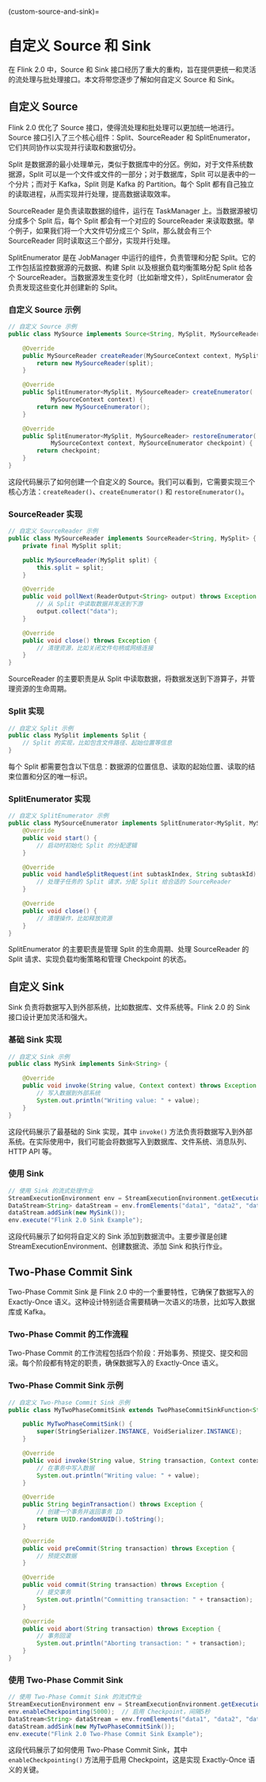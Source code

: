 (custom-source-and-sink)=
# 自定义 Source 和 Sink

在 Flink 2.0 中，Source 和 Sink 接口经历了重大的重构，旨在提供更统一和灵活的流处理与批处理接口。本文将带您逐步了解如何自定义 Source 和 Sink。

## 自定义 Source

Flink 2.0 优化了 Source 接口，使得流处理和批处理可以更加统一地进行。Source 接口引入了三个核心组件：Split、SourceReader 和 SplitEnumerator，它们共同协作以实现并行读取和数据切分。

Split 是数据源的最小处理单元，类似于数据库中的分区。例如，对于文件系统数据源，Split 可以是一个文件或文件的一部分；对于数据库，Split 可以是表中的一个分片；而对于 Kafka，Split 则是 Kafka 的 Partition。每个 Split 都有自己独立的读取进程，从而实现并行处理，提高数据读取效率。

SourceReader 是负责读取数据的组件，运行在 TaskManager 上。当数据源被切分成多个 Split 后，每个 Split 都会有一个对应的 SourceReader 来读取数据。举个例子，如果我们将一个大文件切分成三个 Split，那么就会有三个 SourceReader 同时读取这三个部分，实现并行处理。

SplitEnumerator 是在 JobManager 中运行的组件，负责管理和分配 Split。它的工作包括监控数据源的元数据、构建 Split 以及根据负载均衡策略分配 Split 给各个 SourceReader。当数据源发生变化时（比如新增文件），SplitEnumerator 会负责发现这些变化并创建新的 Split。

### 自定义 Source 示例

```java
// 自定义 Source 示例
public class MySource implements Source<String, MySplit, MySourceReader> {

    @Override
    public MySourceReader createReader(MySourceContext context, MySplit split) {
        return new MySourceReader(split);
    }

    @Override
    public SplitEnumerator<MySplit, MySourceReader> createEnumerator(
            MySourceContext context) {
        return new MySourceEnumerator();
    }

    @Override
    public SplitEnumerator<MySplit, MySourceReader> restoreEnumerator(
            MySourceContext context, MySourceEnumerator checkpoint) {
        return checkpoint;
    }
}
```

这段代码展示了如何创建一个自定义的 Source。我们可以看到，它需要实现三个核心方法：`createReader()`、`createEnumerator()` 和 `restoreEnumerator()`。

### SourceReader 实现

```java
// 自定义 SourceReader 示例
public class MySourceReader implements SourceReader<String, MySplit> {
    private final MySplit split;

    public MySourceReader(MySplit split) {
        this.split = split;
    }

    @Override
    public void pollNext(ReaderOutput<String> output) throws Exception {
        // 从 Split 中读取数据并发送到下游
        output.collect("data");
    }

    @Override
    public void close() throws Exception {
        // 清理资源，比如关闭文件句柄或网络连接
    }
}
```

SourceReader 的主要职责是从 Split 中读取数据，将数据发送到下游算子，并管理资源的生命周期。

### Split 实现

```java
// 自定义 Split 示例
public class MySplit implements Split {
    // Split 的实现，比如包含文件路径、起始位置等信息
}
```

每个 Split 都需要包含以下信息：数据源的位置信息、读取的起始位置、读取的结束位置和分区的唯一标识。

### SplitEnumerator 实现

```java
// 自定义 SplitEnumerator 示例
public class MySourceEnumerator implements SplitEnumerator<MySplit, MySourceReader> {
    @Override
    public void start() {
        // 启动时初始化 Split 的分配逻辑
    }

    @Override
    public void handleSplitRequest(int subtaskIndex, String subtaskId) {
        // 处理子任务的 Split 请求，分配 Split 给合适的 SourceReader
    }

    @Override
    public void close() {
        // 清理操作，比如释放资源
    }
}
```

SplitEnumerator 的主要职责是管理 Split 的生命周期、处理 SourceReader 的 Split 请求、实现负载均衡策略和管理 Checkpoint 的状态。

## 自定义 Sink

Sink 负责将数据写入到外部系统，比如数据库、文件系统等。Flink 2.0 的 Sink 接口设计更加灵活和强大。

### 基础 Sink 实现

```java
// 自定义 Sink 示例
public class MySink implements Sink<String> {

    @Override
    public void invoke(String value, Context context) throws Exception {
        // 写入数据到外部系统
        System.out.println("Writing value: " + value);
    }
}
```

这段代码展示了最基础的 Sink 实现，其中 `invoke()` 方法负责将数据写入到外部系统。在实际使用中，我们可能会将数据写入到数据库、文件系统、消息队列、HTTP API 等。

### 使用 Sink

```java
// 使用 Sink 的流式处理作业
StreamExecutionEnvironment env = StreamExecutionEnvironment.getExecutionEnvironment();
DataStream<String> dataStream = env.fromElements("data1", "data2", "data3");
dataStream.addSink(new MySink());
env.execute("Flink 2.0 Sink Example");
```

这段代码展示了如何将自定义的 Sink 添加到数据流中。主要步骤是创建 StreamExecutionEnvironment、创建数据流、添加 Sink 和执行作业。

## Two-Phase Commit Sink

Two-Phase Commit Sink 是 Flink 2.0 中的一个重要特性，它确保了数据写入的 Exactly-Once 语义。这种设计特别适合需要精确一次语义的场景，比如写入数据库或 Kafka。

### Two-Phase Commit 的工作流程

Two-Phase Commit 的工作流程包括四个阶段：开始事务、预提交、提交和回滚。每个阶段都有特定的职责，确保数据写入的 Exactly-Once 语义。

### Two-Phase Commit Sink 示例

```java
// 自定义 Two-Phase Commit Sink 示例
public class MyTwoPhaseCommitSink extends TwoPhaseCommitSinkFunction<String, String, Void> {

    public MyTwoPhaseCommitSink() {
        super(StringSerializer.INSTANCE, VoidSerializer.INSTANCE);
    }

    @Override
    public void invoke(String value, String transaction, Context context) throws Exception {
        // 在事务中写入数据
        System.out.println("Writing value: " + value);
    }

    @Override
    public String beginTransaction() throws Exception {
        // 创建一个事务并返回事务 ID
        return UUID.randomUUID().toString();
    }

    @Override
    public void preCommit(String transaction) throws Exception {
        // 预提交数据
    }

    @Override
    public void commit(String transaction) throws Exception {
        // 提交事务
        System.out.println("Committing transaction: " + transaction);
    }

    @Override
    public void abort(String transaction) throws Exception {
        // 事务回滚
        System.out.println("Aborting transaction: " + transaction);
    }
}
```

### 使用 Two-Phase Commit Sink

```java
// 使用 Two-Phase Commit Sink 的流式作业
StreamExecutionEnvironment env = StreamExecutionEnvironment.getExecutionEnvironment();
env.enableCheckpointing(5000);  // 启用 Checkpoint，间隔5秒
DataStream<String> dataStream = env.fromElements("data1", "data2", "data3");
dataStream.addSink(new MyTwoPhaseCommitSink());
env.execute("Flink 2.0 Two-Phase Commit Sink Example");
```

这段代码展示了如何使用 Two-Phase Commit Sink，其中 `enableCheckpointing()` 方法用于启用 Checkpoint，这是实现 Exactly-Once 语义的关键。